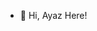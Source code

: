 - 👋 Hi, Ayaz Here!


<!---
ayaz892/ayaz892 is a ✨ special ✨ repository because its `README.md` (this file) appears on your GitHub profile.
You can click the Preview link to take a look at your changes.
--->
